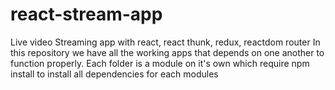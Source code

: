 # react-stream-app
Live video Streaming app with react, react thunk, redux, reactdom router
In this repository we have all the working apps that depends on one another to function properly. 
Each folder is a module on it's own which require npm install to install all dependencies for each modules

